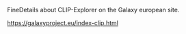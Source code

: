 FineDetails about CLIP-Explorer on the Galaxy european site.

https://galaxyproject.eu/index-clip.html
